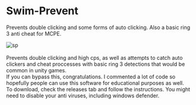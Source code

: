 # Swim-Prevent
Prevents double clicking and some forms of auto clicking. Also a basic ring 3 anti cheat for MCPE.

![sp](https://user-images.githubusercontent.com/63020914/183276082-81a94753-d55a-4491-b996-0d4ce469ebe1.PNG)
<br>
<br>
Prevents double clicking and high cps, as well as attempts to catch auto clickers and cheat proccesses with basic ring 3 detections that would be common in unity games.
<br>
If you can bypass this, congratulations. I commented a lot of code so hopefully people can use this software for educational purposes as well.
<br>
To download, check the releases tab and follow the instructions. You might need to disable your anti viruses, including windows defender.

